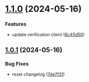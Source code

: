 # [1.1.0](https://github.com/affinidi/affinidi-tdk/compare/@affinidi-tdk/wallets-client-v1.0.1...@affinidi-tdk/wallets-client-v1.1.0) (2024-05-16)


### Features

* update verification client ([6c45d50](https://github.com/affinidi/affinidi-tdk/commit/6c45d5092ab0f40607f87e38fd79fc53c5d4bfd6))

## [1.0.1](https://github.com/affinidi/affinidi-tdk/compare/@affinidi-tdk/wallets-client-v1.0.0...@affinidi-tdk/wallets-client-v1.0.1) (2024-05-16)


### Bug Fixes

* reset changelog ([7de7f31](https://github.com/affinidi/affinidi-tdk/commit/7de7f3173d5ce94a91538858c1cfc5679cb0a2c4))
